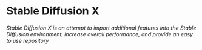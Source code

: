 # Stable Diffusion X
*Stable Diffusion X is an attempt to import additional features into the Stable Diffusion environment, increase overall performance, and provide an easy to use repository*
